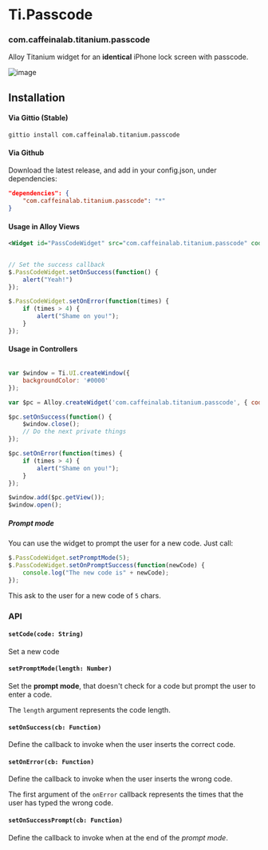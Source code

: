 # Ti.Passcode

### com.caffeinalab.titanium.passcode

Alloy Titanium widget for an **identical** iPhone lock screen with passcode.

![image](http://cl.ly/image/3r2y2y1b3n3G/lock.gif)

## Installation

#### Via Gittio (Stable)

```
gittio install com.caffeinalab.titanium.passcode
```

#### Via Github

Download the latest release, and add in your config.json, under dependencies:

```json
"dependencies": {
    "com.caffeinalab.titanium.passcode": "*"
}
```

#### Usage in Alloy Views

```xml
<Widget id="PassCodeWidget" src="com.caffeinalab.titanium.passcode" code="42424" />
```

```javascript

// Set the success callback
$.PassCodeWidget.setOnSuccess(function() {
	alert("Yeah!")
});

$.PassCodeWidget.setOnError(function(times) {
	if (times > 4) {
		alert("Shame on you!");
	}
});
```

#### Usage in Controllers

```javascript

var $window = Ti.UI.createWindow({
	backgroundColor: '#0000'
});

var $pc = Alloy.createWidget('com.caffeinalab.titanium.passcode', { code: "1234" });

$pc.setOnSuccess(function() {
	$window.close();
	// Do the next private things
});

$pc.setOnError(function(times) {
	if (times > 4) {
		alert("Shame on you!");
	}
});

$window.add($pc.getView());
$window.open();
```

##### Prompt mode

You can use the widget to prompt the user for a new code. Just call:

```javascript
$.PassCodeWidget.setPromptMode(5);
$.PassCodeWidget.setOnPromptSuccess(function(newCode) {
	console.log("The new code is" + newCode);
});
```

This ask to the user for a new code of `5` chars.

### API

#### `setCode(code: String)`

Set a new code

#### `setPromptMode(length: Number)`

Set the **prompt mode**, that doesn't check for a code but prompt the user to enter a code.

The `length` argument represents the code length.

#### `setOnSuccess(cb: Function)`

Define the callback to invoke when the user inserts the correct code.

#### `setOnError(cb: Function)`

Define the callback to invoke when the user inserts the wrong code.

The first argument of the `onError` callback represents the times that the user has typed the wrong code.

#### `setOnSuccessPrompt(cb: Function)`

Define the callback to invoke when at the end of the *prompt mode*.


